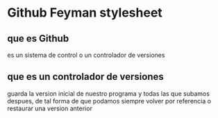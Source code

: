 # Github Feyman stylesheet

## que es Github

es un sistema de control o un controlador de versiones

## que es un controlador de versiones 

guarda la version inicial de nuestro programa y todas las que subamos despues, de tal forma de que podamos siempre volver por referencia o restaurar una version anterior
